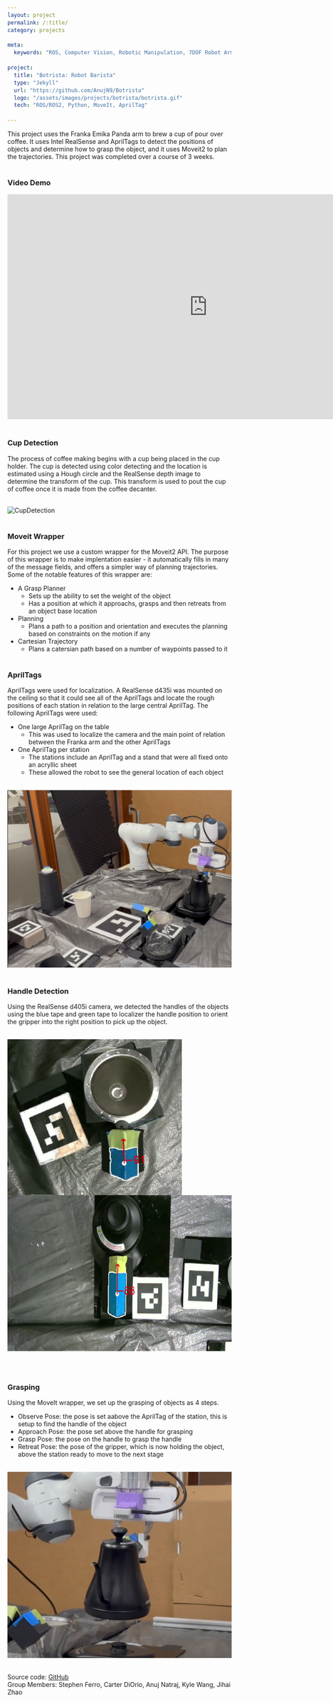 ```yaml
---
layout: project
permalink: /:title/
category: projects

meta:
  keywords: "ROS, Computer Vision, Robotic Manipulation, 7DOF Robot Arm"

project:
  title: "Botrista: Robot Barista"
  type: "Jekyll"
  url: "https://github.com/AnujN9/Botrista"
  logo: "/assets/images/projects/botrista/botrista.gif"
  tech: "ROS/ROS2, Python, MoveIt, AprilTag"

---
```


This project uses the Franka Emika Panda arm to brew a cup of pour over coffee. It uses Intel RealSense and AprilTags to detect the positions of objects and determine how to grasp the object, and it uses Moveit2 to plan the trajectories. This project was completed over a course of 3 weeks.
<br/><br/>


### Video Demo

<iframe width="897" height="505" src="https://www.youtube.com/embed/INRJ8Y_SD4U" title="Making Coffee with a Robot Arm: Botrista" frameborder="0" allow="accelerometer; autoplay; clipboard-write; encrypted-media; gyroscope; picture-in-picture; web-share"></iframe>
<br/><br/>


### Cup Detection

The process of coffee making begins with a cup being placed in the cup holder. The cup is detected using color detecting and the location is estimated using a Hough circle and the RealSense depth image to determine the transform of the cup. This transform is used to pout the cup of coffee once it is made from the coffee decanter.
<br/><br/>

![CupDetection](/assets/images/projects/botrista/cup.gif)
<br/><br/>


### Moveit Wrapper

For this project we use a custom wrapper for the Moveit2 API. The purpose of this wrapper is to make implentation easier - it automatically fills in many of the message fields, and offers a simpler way of planning trajectories. Some of the notable features of this wrapper are:


- A Grasp Planner
  - Sets up the ability to set the weight of the object
  - Has a position at which it approachs, grasps and then retreats from an object base location
- Planning
  - Plans a path to a position and orientation and executes the planning based on constraints on the motion if any
- Cartesian Trajectory
  - Plans a catersian path based on a number of waypoints passed to it 
<br/><br/>


### AprilTags

AprilTags were used for localization. A RealSense d435i was mounted on the ceiling so that it could see all of the AprilTags and locate the rough positions of each station in relation to the large central AprilTag. The following AprilTags were used:

- One large AprilTag on the table
  - This was used to localize the camera and the main point of relation between the Franka arm and the other AprilTags
- One AprilTag per station
  - The stations include an AprilTag and a stand that were all fixed onto an acryllic sheet
  - These allowed the robot to see the general location of each object
<br/><br/>

![April Tags](/assets/images/projects/botrista/apriltag.png)
<br/><br/>

### Handle Detection

Using the RealSense d405i camera, we detected the handles of the objects using the blue tape and green tape to localizer the handle position to orient the gripper into the right position to pick up the object. 
<br/><br/>

<p>
  <img align="left" src="/assets/images/projects/botrista/filter_handle.png" height="350" />
  <img align="center" src="/assets/images/projects/botrista/kettle_handle.png" height="350" /> 
</p>
<br/><br/>

### Grasping

Using the MoveIt wrapper, we set up the grasping of objects as 4 steps.

- Observe Pose: the pose is set aabove the AprilTag of the station, this is setup to find the handle of the object
- Approach Pose: the pose set above the handle for grasping
- Grasp Pose: the pose on the handle to grasp the handle
- Retreat Pose: the pose of the gripper, which is now holding the object, above the station ready to move to the next stage
<br/><br/>

![Grasping](/assets/images/projects/botrista/kettle_grasp.png)
<br/><br/>

Source code: [GitHub](https://github.com/AnujN9/Botrista)\
Group Members: Stephen Ferro, Carter DiOrio, Anuj Natraj, Kyle Wang, Jihai Zhao
<br/><br/>

